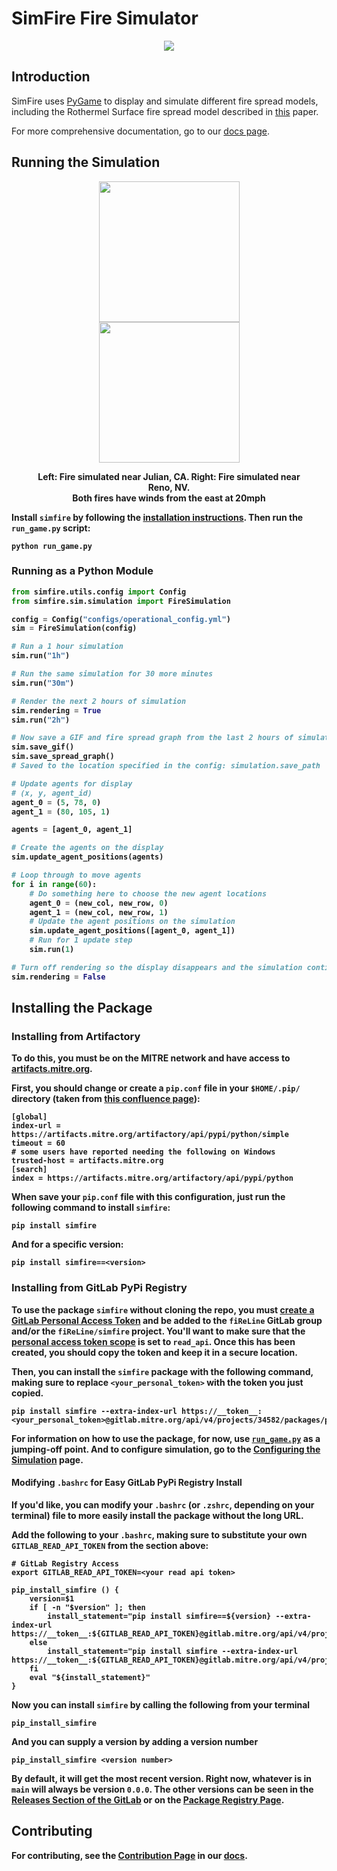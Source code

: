 # SimFire Fire Simulator

<p align="center">
    <img src="assets/icons/rl_logo_horizontal.png">
</p>

## Introduction

SimFire uses [PyGame](https://www.pygame.org/wiki/about) to display and simulate different fire spread models, including the Rothermel Surface fire spread model described in [this](https://www.fs.fed.us/rm/pubs_series/rmrs/gtr/rmrs_gtr371.pdf) paper.

For more comprehensive documentation, go to our [docs page](https://fireline.pages.mitre.org/simfire).


## Running the Simulation
<figure>
    <p align="center">
        <img src="assets/gifs/simulation_33.06N_116.58W.gif" width="225" />
        <img src="assets/gifs/simulation_39.67N_119.80W.gif" width="225" />
    </p>
    <figcaption align = "center"><b>Left: Fire simulated near Julian, CA. Right: Fire simulated near Reno, NV.
                                    <br>Both fires have winds from the east at 20mph<b></figcaption>
</figure>

Install `simfire` by following the [installation instructions](#installing-the-package). Then run the `run_game.py` script:

```shell
python run_game.py
```

### Running as a Python Module

```python
from simfire.utils.config import Config
from simfire.sim.simulation import FireSimulation

config = Config("configs/operational_config.yml")
sim = FireSimulation(config)

# Run a 1 hour simulation
sim.run("1h")

# Run the same simulation for 30 more minutes
sim.run("30m")

# Render the next 2 hours of simulation
sim.rendering = True
sim.run("2h")

# Now save a GIF and fire spread graph from the last 2 hours of simulation
sim.save_gif()
sim.save_spread_graph()
# Saved to the location specified in the config: simulation.save_path

# Update agents for display
# (x, y, agent_id)
agent_0 = (5, 78, 0)
agent_1 = (80, 105, 1)

agents = [agent_0, agent_1]

# Create the agents on the display
sim.update_agent_positions(agents)

# Loop through to move agents
for i in range(60):
    # Do something here to choose the new agent locations
    agent_0 = (new_col, new_row, 0)
    agent_1 = (new_col, new_row, 1)
    # Update the agent positions on the simulation
    sim.update_agent_positions([agent_0, agent_1])
    # Run for 1 update step
    sim.run(1)

# Turn off rendering so the display disappears and the simulation continues to run in the background
sim.rendering = False
```

## Installing the Package

### Installing from Artifactory

To do this, you must be on the MITRE network and have access to [artifacts.mitre.org](https://artifacts.mitre.org).

First, you should change or create a `pip.conf` file in your `$HOME/.pip/` directory (taken from [this confluence page](https://confluence.ecis.mitre.org/pages/viewpage.action?spaceKey=ETC&title=Artifactory+Pro+-+artifacts.mitre.org#ArtifactoryProartifacts.mitre.org-Python:pip)):

```
[global]
index-url = https://artifacts.mitre.org/artifactory/api/pypi/python/simple
timeout = 60
# some users have reported needing the following on Windows
trusted-host = artifacts.mitre.org
[search]
index = https://artifacts.mitre.org/artifactory/api/pypi/python
```

When save your `pip.conf` file with this configuration, just run the following command to install `simfire`:

```shell
pip install simfire
```

And for a specific version:

```shell
pip install simfire==<version>
```

### Installing from GitLab PyPi Registry

To use the package `simfire` without cloning the repo, you must [create a GitLab Personal Access Token](https://docs.gitlab.com/ee/user/profile/personal_access_tokens.html#create-a-personal-access-token) and be added to the `fiReLine` GitLab group and/or the `fiReLine/simfire` project. You'll want to make sure that the [personal access token scope](https://docs.gitlab.com/ee/user/profile/personal_access_tokens.html#personal-access-token-scopes) is set to **`read_api`**. Once this has been created, you should copy the token and keep it in a secure location.

Then, you can install the `simfire` package with the following command, making sure to replace `<your_personal_token>` with the token you just copied.

```shell
pip install simfire --extra-index-url https://__token__:<your_personal_token>@gitlab.mitre.org/api/v4/projects/34582/packages/pypi/simple
```

For information on how to use the package, for now, use [`run_game.py`](https://gitlab.mitre.org/fireline/simfire/-/blob/main/run_game.py) as a jumping-off point. And to configure simulation, go to the [Configuring the Simulation](config.md) page.

#### Modifying `.bashrc` for Easy GitLab PyPi Registry Install

If you'd like, you can modify your `.bashrc` (or `.zshrc`, depending on your terminal) file to more easily install the package without the long URL.

Add the following to your `.bashrc`, making sure to substitute your own `GITLAB_READ_API_TOKEN` from the section above:

```shell
# GitLab Registry Access
export GITLAB_READ_API_TOKEN=<your read api token>

pip_install_simfire () {
    version=$1
    if [ -n "$version" ]; then
        install_statement="pip install simfire==${version} --extra-index-url https://__token__:${GITLAB_READ_API_TOKEN}@gitlab.mitre.org/api/v4/projects/34582/packages/pypi/simple"
    else
        install_statement="pip install simfire --extra-index-url https://__token__:${GITLAB_READ_API_TOKEN}@gitlab.mitre.org/api/v4/projects/34582/packages/pypi/simple"
    fi
    eval "${install_statement}"
}
```

Now you can install `simfire` by calling the following from your terminal

```shell
pip_install_simfire
```

And you can supply a version by adding a version number

```shell
pip_install_simfire <version number>
```

By default, it will get the most recent version. Right now, whatever is in `main` will always be version `0.0.0`. The other versions can be seen in the [Releases Section of the GitLab](https://gitlab.mitre.org/fireline/simfire/-/releases) or on the [Package Registry Page](https://gitlab.mitre.org/fireline/simfire/-/packages).


## Contributing

For contributing, see the [Contribution Page](https://fireline.pages.mitre.org/simfire/contributing.html) in our [docs](https://fireline.pages.mitre.org/simfire).
